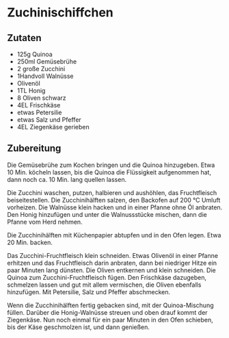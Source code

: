 # Zuchinischiffchen

## Zutaten

- 125g Quinoa
- 250ml Gemüsebrühe
- 2 große Zucchini
- 1Handvoll Walnüsse
- Olivenöl
- 1TL Honig
- 8 Oliven schwarz
- 4EL Frischkäse
- etwas Petersilie
- etwas Salz und Pfeffer
- 4EL Ziegenkäse gerieben

## Zubereitung

Die Gemüsebrühe zum Kochen bringen und die Quinoa hinzugeben. Etwa 10 Min. köcheln lassen, bis die Quinoa die Flüssigkeit aufgenommen hat, dann noch ca. 10 Min. lang quellen lassen.

Die Zucchini waschen, putzen, halbieren und aushöhlen, das Fruchtfleisch beiseitestellen. Die Zucchinihälften salzen, den Backofen auf 200 °C Umluft vorheizen. Die Walnüsse klein hacken und in einer Pfanne ohne Öl anbraten. Den Honig hinzufügen und unter die Walnussstücke mischen, dann die Pfanne vom Herd nehmen.

Die Zucchinihälften mit Küchenpapier abtupfen und in den Ofen legen. Etwa 20 Min. backen.

Das Zucchini-Fruchtfleisch klein schneiden. Etwas Olivenöl in einer Pfanne erhitzen und das Fruchtfleisch darin anbraten, dann bei niedriger Hitze ein paar Minuten lang dünsten. Die Oliven entkernen und klein schneiden. Die Quinoa zum Zucchini-Fruchtfleisch fügen. Den Frischkäse dazugeben, schmelzen lassen und gut mit allem vermischen, die Oliven ebenfalls hinzufügen. Mit Petersilie, Salz und Pfeffer abschmecken.

Wenn die Zucchinihälften fertig gebacken sind, mit der Quinoa-Mischung füllen. Darüber die Honig-Walnüsse streuen und oben drauf kommt der Ziegenkäse. Nun noch einmal für ein paar Minuten in den Ofen schieben, bis der Käse geschmolzen ist, und dann genießen.
